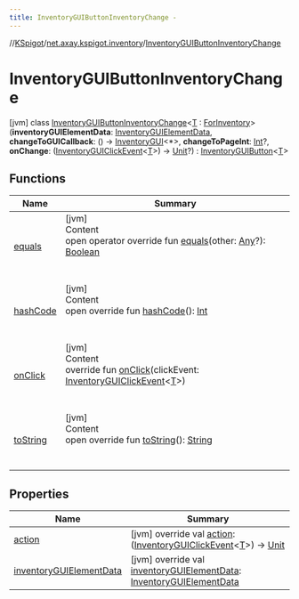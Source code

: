 ```yaml
---
title: InventoryGUIButtonInventoryChange -
---
```

//[KSpigot](../../index.md)/[net.axay.kspigot.inventory](../index.md)/[InventoryGUIButtonInventoryChange](index.md)



# InventoryGUIButtonInventoryChange  
 [jvm] class [InventoryGUIButtonInventoryChange](index.md)<[T](index.md) : [ForInventory](../-for-inventory/index.md)>(**inventoryGUIElementData**: [InventoryGUIElementData](../-inventory-g-u-i-element-data/index.md), **changeToGUICallback**: () -> [InventoryGUI](../-inventory-g-u-i/index.md)<*>, **changeToPageInt**: [Int](https://kotlinlang.org/api/latest/jvm/stdlib/kotlin/-int/index.html)?, **onChange**: ([InventoryGUIClickEvent](../-inventory-g-u-i-click-event/index.md)<[T](index.md)>) -> [Unit](https://kotlinlang.org/api/latest/jvm/stdlib/kotlin/-unit/index.html)?) : [InventoryGUIButton](../-inventory-g-u-i-button/index.md)<[T](index.md)>    


## Functions  
  
|  Name|  Summary| 
|---|---|
| [equals](../../net.axay.kspigot.utils/-registerable-command/index.md#kotlin/Any/equals/#kotlin.Any?/PointingToDeclaration/)| [jvm]  <br>Content  <br>open operator override fun [equals](../../net.axay.kspigot.utils/-registerable-command/index.md#kotlin/Any/equals/#kotlin.Any?/PointingToDeclaration/)(other: [Any](https://kotlinlang.org/api/latest/jvm/stdlib/kotlin/-any/index.html)?): [Boolean](https://kotlinlang.org/api/latest/jvm/stdlib/kotlin/-boolean/index.html)  <br><br><br>
| [hashCode](../../net.axay.kspigot.utils/-registerable-command/index.md#kotlin/Any/hashCode/#/PointingToDeclaration/)| [jvm]  <br>Content  <br>open override fun [hashCode](../../net.axay.kspigot.utils/-registerable-command/index.md#kotlin/Any/hashCode/#/PointingToDeclaration/)(): [Int](https://kotlinlang.org/api/latest/jvm/stdlib/kotlin/-int/index.html)  <br><br><br>
| [onClick](../-inventory-g-u-i-element/on-click.md)| [jvm]  <br>Content  <br>override fun [onClick](../-inventory-g-u-i-element/on-click.md)(clickEvent: [InventoryGUIClickEvent](../-inventory-g-u-i-click-event/index.md)<[T](index.md)>)  <br><br><br>
| [toString](../../net.axay.kspigot.utils/-registerable-command/index.md#kotlin/Any/toString/#/PointingToDeclaration/)| [jvm]  <br>Content  <br>open override fun [toString](../../net.axay.kspigot.utils/-registerable-command/index.md#kotlin/Any/toString/#/PointingToDeclaration/)(): [String](https://kotlinlang.org/api/latest/jvm/stdlib/kotlin/-string/index.html)  <br><br><br>


## Properties  
  
|  Name|  Summary| 
|---|---|
| [action](index.md#net.axay.kspigot.inventory/InventoryGUIButtonInventoryChange/action/#/PointingToDeclaration/)|  [jvm] override val [action](index.md#net.axay.kspigot.inventory/InventoryGUIButtonInventoryChange/action/#/PointingToDeclaration/): ([InventoryGUIClickEvent](../-inventory-g-u-i-click-event/index.md)<[T](index.md)>) -> [Unit](https://kotlinlang.org/api/latest/jvm/stdlib/kotlin/-unit/index.html)   <br>
| [inventoryGUIElementData](index.md#net.axay.kspigot.inventory/InventoryGUIButtonInventoryChange/inventoryGUIElementData/#/PointingToDeclaration/)|  [jvm] override val [inventoryGUIElementData](index.md#net.axay.kspigot.inventory/InventoryGUIButtonInventoryChange/inventoryGUIElementData/#/PointingToDeclaration/): [InventoryGUIElementData](../-inventory-g-u-i-element-data/index.md)   <br>


